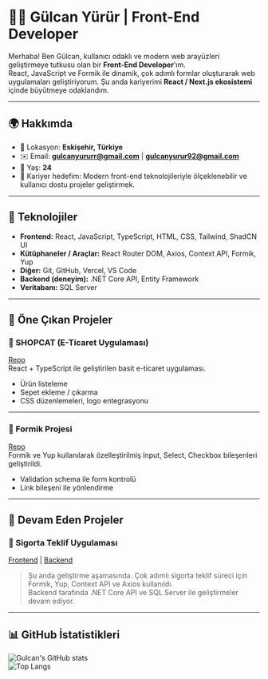 # 👩‍💻 Gülcan Yürür | Front-End Developer

Merhaba! Ben Gülcan, kullanıcı odaklı ve modern web arayüzleri geliştirmeye tutkusu olan bir **Front-End Developer**'ım.  
React, JavaScript ve Formik ile dinamik, çok adımlı formlar oluşturarak web uygulamaları geliştiriyorum. Şu anda kariyerimi **React / Next.js ekosistemi** içinde büyütmeye odaklandım.  

---

## 🌍 Hakkımda
- 📍 Lokasyon: **Eskişehir, Türkiye**  
- ✉️ Email: **gulcanyururr@gmail.com** | **gulcanyurur92@gmail.com**  
- 🎂 Yaş: **24**  
- 🚀 Kariyer hedefim: Modern front-end teknolojileriyle ölçeklenebilir ve kullanıcı dostu projeler geliştirmek.  

---

## 🚀 Teknolojiler
- **Frontend:** React, JavaScript, TypeScript, HTML, CSS, Tailwind, ShadCN UI  
- **Kütüphaneler / Araçlar:** React Router DOM, Axios, Context API, Formik, Yup  
- **Diğer:** Git, GitHub, Vercel, VS Code  
- **Backend (deneyim):** .NET Core API, Entity Framework  
- **Veritabanı:** SQL Server  

---

## 🌟 Öne Çıkan Projeler

### 🔹 SHOPCAT (E-Ticaret Uygulaması)
[Repo](https://github.com/gulcanyurur/SHOPCAT)  
React + TypeScript ile geliştirilen basit e-ticaret uygulaması.  

- Ürün listeleme  
- Sepet ekleme / çıkarma  
- CSS düzenlemeleri, logo entegrasyonu  

---

### 🔹 Formik Projesi
[Repo](https://github.com/gulcanyurur/FormikProject)  
Formik ve Yup kullanılarak özelleştirilmiş Input, Select, Checkbox bileşenleri geliştirildi.  

- Validation schema ile form kontrolü  
- Link bileşeni ile yönlendirme  

---

## 🚧 Devam Eden Projeler

### 🔹 Sigorta Teklif Uygulaması 
[Frontend](https://github.com/gulcanyurur/Insurance-Offer-React) | [Backend](https://github.com/gulcanyurur/Insurance-offer-application)  

> Şu anda geliştirme aşamasında. Çok adımlı sigorta teklif süreci için Formik, Yup, Context API ve Axios kullanıldı.  
> Backend tarafında .NET Core API ve SQL Server ile geliştirmeler devam ediyor.

---

## 📊 GitHub İstatistikleri
![Gulcan's GitHub stats](https://github-readme-stats.vercel.app/api?username=gulcanyurur&show_icons=true&theme=radical)  
![Top Langs](https://github-readme-stats.vercel.app/api/top-langs/?username=gulcanyurur&layout=compact&theme=radical)  


